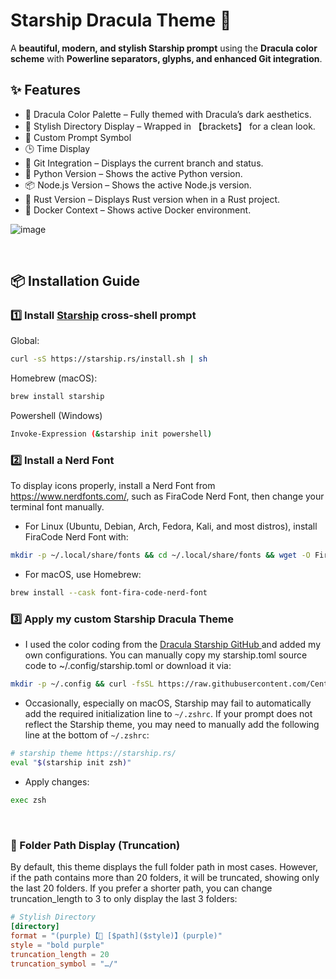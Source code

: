 # Starship Dracula Theme 🚀

A **beautiful, modern, and stylish Starship prompt** using the **Dracula color scheme** with **Powerline separators, glyphs, and enhanced Git integration**.

## ✨ Features
- 🎨 Dracula Color Palette – Fully themed with Dracula’s dark aesthetics.
- 📂 Stylish Directory Display – Wrapped in 【brackets】 for a clean look.
- 🚀 Custom Prompt Symbol
- 🕒 Time Display
- 🌱 Git Integration – Displays the current branch and status.
- 🐍 Python Version – Shows the active Python version.
- 📦 Node.js Version – Shows the active Node.js version.
- 🦀 Rust Version – Displays Rust version when in a Rust project.
- 🐳 Docker Context – Shows active Docker environment.

![image](https://github.com/user-attachments/assets/69d720e3-d60c-45a7-9b91-b6f1a017248b)

<br>

## 📦 Installation Guide

### **1️⃣ Install [Starship](https://starship.rs/) cross-shell prompt**
Global:
```bash
curl -sS https://starship.rs/install.sh | sh
```
Homebrew (macOS):
```bash
brew install starship
```
Powershell (Windows)
```bash
Invoke-Expression (&starship init powershell)
```

### **2️⃣ Install a Nerd Font**
To display icons properly, install a Nerd Font from https://www.nerdfonts.com/, such as FiraCode Nerd Font, then change your terminal font manually.
- For Linux (Ubuntu, Debian, Arch, Fedora, Kali, and most distros), install FiraCode Nerd Font with:
```bash
mkdir -p ~/.local/share/fonts && cd ~/.local/share/fonts && wget -O FiraCode.zip https://github.com/ryanoasis/nerd-fonts/releases/latest/download/FiraCode.zip && unzip -o FiraCode.zip -d FiraCode && rm FiraCode.zip && fc-cache -fv

```
- For macOS, use Homebrew:
```bash
brew install --cask font-fira-code-nerd-font
```

### **3️⃣ Apply my custom Starship Dracula Theme**
- I used the color coding from the [Dracula Starship GitHub
](https://github.com/dracula/starship/blob/9f2c60b5e6de26e340d8d91ba6c4a725e56d6992/starship.toml) and added my own configurations. You can manually copy my starship.toml source code to ~/.config/starship.toml or download it via:
```bash
mkdir -p ~/.config && curl -fsSL https://raw.githubusercontent.com/Century300/custom-starship-dracula-theme/main/starship.toml -o ~/.config/starship.toml
```

- Occasionally, especially on macOS, Starship may fail to automatically add the required initialization line to `~/.zshrc`. If your prompt does not reflect the Starship theme, you may need to manually add the following line at the bottom of `~/.zshrc`:
```bash
# starship theme https://starship.rs/
eval "$(starship init zsh)"
```
- Apply changes:
```bash
exec zsh
```
<br>

### 📂 Folder Path Display (Truncation)
By default, this theme displays the full folder path in most cases.
However, if the path contains more than 20 folders, it will be truncated, showing only the last 20 folders.
If you prefer a shorter path, you can change truncation_length to 3 to only display the last 3 folders:
```toml
# Stylish Directory
[directory]
format = "(purple)【📂 [$path]($style)】(purple)"
style = "bold purple"
truncation_length = 20
truncation_symbol = "…/"
```






